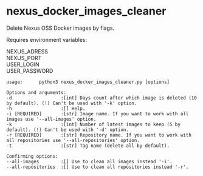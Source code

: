 # nexus_docker_images_cleaner
Delete Nexus OSS Docker images by flags.


Requires environment variables:

NEXUS_ADRESS    
NEXUS_PORT      
USER_LOGIN      
USER_PASSWORD   


    usage:      python3 nexus_docker_images_cleaner.py [options]

    Options and arguments:
    -d                  :[int] Days count after which image is deleted (10 by default). (!) Can't be used with '-k' option.
    -h                  :[] Help.
    -i [REQUIRED]       :[str] Image name. If you want to work with all images use '--all-images' option.
    -k                  :[int] Number of latest images to keep (5 by default). (!) Can't be used with '-d' option.
    -r [REQUIRED]       :[str] Repository name. If you want to work with all repositories use '--all-repositories' option.
    -t                  :[str] Tag name (delete all by default).

    Confirming options:
    --all-images        :[] Use to clean all images instead '-i'.
    --all-repositories  :[] Use to clean all repositories instead '-r'.

